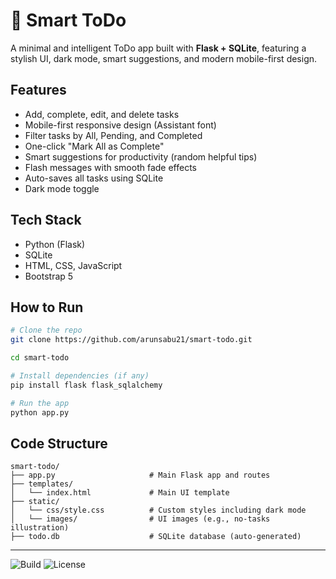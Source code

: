 # 🧠 Smart ToDo

A minimal and intelligent ToDo app built with **Flask + SQLite**, featuring a stylish UI, dark mode, smart suggestions, and modern mobile-first design.

## Features

- Add, complete, edit, and delete tasks
- Mobile-first responsive design (Assistant font)
- Filter tasks by All, Pending, and Completed
- One-click "Mark All as Complete"
- Smart suggestions for productivity (random helpful tips)
- Flash messages with smooth fade effects
- Auto-saves all tasks using SQLite
- Dark mode toggle

## Tech Stack

- Python (Flask)
- SQLite
- HTML, CSS, JavaScript
- Bootstrap 5

## How to Run

```bash
# Clone the repo
git clone https://github.com/arunsabu21/smart-todo.git

cd smart-todo

# Install dependencies (if any)
pip install flask flask_sqlalchemy

# Run the app
python app.py
```

## Code Structure

```
smart-todo/
├── app.py                     # Main Flask app and routes
├── templates/
│   └── index.html             # Main UI template
├── static/
│   └── css/style.css          # Custom styles including dark mode
│   └── images/                # UI images (e.g., no-tasks illustration)
├── todo.db                    # SQLite database (auto-generated)
```

---

![Build](https://img.shields.io/badge/build-passing-brightgreen)
![License](https://img.shields.io/github/license/arunsabu21/yourrepo)

